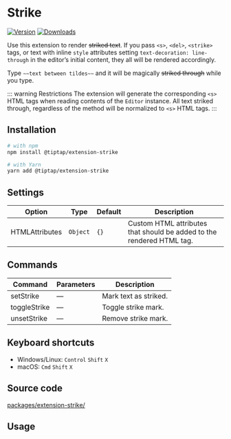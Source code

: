 # Strike
[![Version](https://img.shields.io/npm/v/@tiptap/extension-strike.svg?label=version)](https://www.npmjs.com/package/@tiptap/extension-strike)
[![Downloads](https://img.shields.io/npm/dm/@tiptap/extension-strike.svg)](https://npmcharts.com/compare/@tiptap/extension-strike?minimal=true)

Use this extension to render ~~striked text~~. If you pass `<s>`, `<del>`, `<strike>` tags, or text with inline `style` attributes setting `text-decoration: line-through` in the editor’s initial content, they all will be rendered accordingly.

Type <code>&Tilde;&Tilde;text between tildes&Tilde;&Tilde;</code> and it will be magically ~~striked through~~ while you type.

::: warning Restrictions
The extension will generate the corresponding `<s>` HTML tags when reading contents of the `Editor` instance. All text striked through, regardless of the method will be normalized to `<s>` HTML tags.
:::

## Installation
```bash
# with npm
npm install @tiptap/extension-strike

# with Yarn
yarn add @tiptap/extension-strike
```

## Settings
| Option         | Type     | Default | Description                                                           |
| -------------- | -------- | ------- | --------------------------------------------------------------------- |
| HTMLAttributes | `Object` | `{}`    | Custom HTML attributes that should be added to the rendered HTML tag. |

## Commands
| Command      | Parameters | Description           |
| ------------ | ---------- | --------------------- |
| setStrike    | —          | Mark text as striked. |
| toggleStrike | —          | Toggle strike mark.   |
| unsetStrike  | —          | Remove strike mark.   |

## Keyboard shortcuts
* Windows/Linux: `Control`&nbsp;`Shift`&nbsp;`X`
* macOS: `Cmd`&nbsp;`Shift`&nbsp;`X`

## Source code
[packages/extension-strike/](https://github.com/ueberdosis/tiptap/blob/main/packages/extension-strike/)

## Usage
<demo name="Marks/Strike" highlight="3-5,17,36" />
